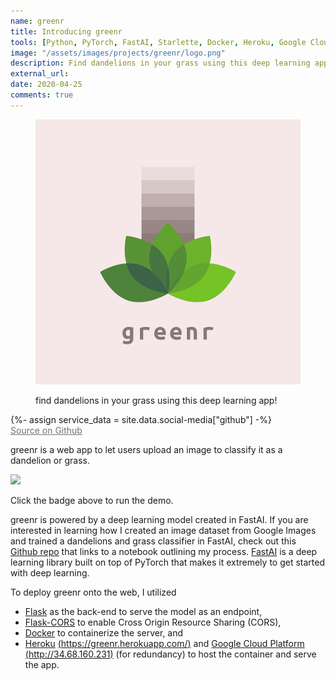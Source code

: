 ```yaml
---
name: greenr
title: Introducing greenr
tools: [Python, PyTorch, FastAI, Starlette, Docker, Heroku, Google Cloud Platform]
image: "/assets/images/projects/greenr/logo.png"
description: Find dandelions in your grass using this deep learning app
external_url: 
date: 2020-04-25
comments: true
---
```

<figure class="figure w-100">
	<p style="text-align:center;">
		<img src="/assets/images/projects/greenr/logo.png" class="figure-img img-fluid rounded" alt="find dandelions in your grass using this deep learning app" >
			<figcaption class="figure-caption text-center"> find dandelions in your grass using this deep learning app! </figcaption>
	</p>
</figure>


{%- assign service_data = site.data.social-media["github"] -%}    
<a class="social mx-1"  href="https://github.com/btphan95/greenr"
   style="color: #6c757d"
   onMouseOver="this.style.color='#000000'"
   onMouseOut="this.style.color='#6c757d'">
  <i class="{{ service_data.icon }} fa-1x"></i>
  Source on Github
</a>


greenr is a web app to let users upload an image to classify it as a dandelion or grass.

[<img src="https://img.shields.io/badge/live-demo-brightgreen?style=for-the-badge&logo=appveyor?">](http://34.68.160.231)

Click the badge above to run the demo.

greenr is powered by a deep learning model created in FastAI. If you are interested in learning how I  created an image dataset from Google Images and trained a dandelions and grass classifier in FastAI, check out this [Github repo](https://github.com/btphan95/greenr-train/) that links to a notebook outlining my process. [FastAI](http://34.68.160.231) is a deep learning library built on top of PyTorch that makes it extremely to get started with deep learning.

To deploy greenr onto the web, I utilized 
* [Flask](https://flask.palletsprojects.com/en/1.1.x/) as the back-end to serve the model as an endpoint, 
* [Flask-CORS](https://flask-cors.readthedocs.io/) to enable Cross Origin Resource Sharing (CORS), 
* [Docker](https://www.docker.com/) to containerize the server, and 
* [Heroku](https://www.heroku.com/) [(https://greenr.herokuapp.com/)](https://greenr.herokuapp.com/) and [Google Cloud Platform](http://cloud.google.com/) [(http://34.68.160.231)](http://34.68.160.231) (for redundancy) to host the container and serve the app.